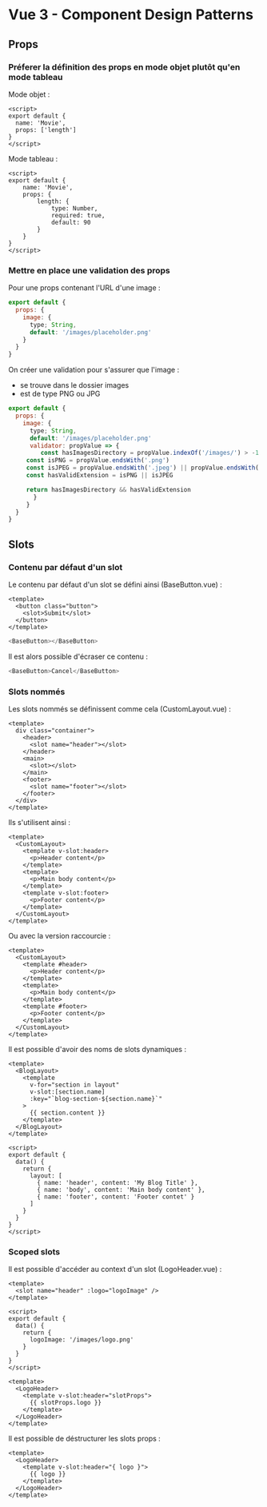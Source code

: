 # Vue 3 - Component Design Patterns

## Props

### Préferer la définition des props en mode objet plutôt qu'en mode tableau

Mode objet :
```vue
<script>
export default {
  name: 'Movie',
  props: ['length']
}
</script>
```

Mode tableau :
```vue
<script>
export default {
    name: 'Movie',
	props: {
		length: {
			type: Number,
			required: true,
			default: 90
		}
	}
}
</script>
```

### Mettre en place une validation des props

Pour une props contenant l'URL d'une image :
```js
export default {
  props: {
    image: {
      type; String,
      default: '/images/placeholder.png'	
    }
  }
}
```

On créer une validation pour s'assurer que l'image :
- se trouve dans le dossier images
- est de type PNG ou JPG
```js
export default {
  props: {
    image: {
      type; String,
      default: '/images/placeholder.png'	
      validator: propValue => {
         const hasImagesDirectory = propValue.indexOf('/images/') > -1
	 const isPNG = propValue.endsWith('.png')
	 const isJPEG = propValue.endsWith('.jpeg') || propValue.endsWith('.jpg')
	 const hasValidExtension = isPNG || isJPEG

	 return hasImagesDirectory && hasValidExtension
       }
     }
  }
}
```

## Slots

### Contenu par défaut d'un slot

Le contenu par défaut d'un slot se défini ainsi (BaseButton.vue) :
```vue
<template>
  <button class="button">
    <slot>Submit</slot>
  </button>
</template>
```

```js
<BaseButton></BaseButton>
```

Il est alors possible d'écraser ce contenu :
```js
<BaseButton>Cancel</BaseButton>
```

### Slots nommés

Les slots nommés se définissent comme cela (CustomLayout.vue) :
```vue
<template>
  div class="container">
    <header>
      <slot name="header"></slot>
    </header>
    <main>
      <slot></slot>
    </main>
    <footer>
      <slot name="footer"></slot>
    </footer>
  </div>
</template>
```

Ils s'utilisent ainsi :
```vue
<template>
  <CustomLayout>
    <template v-slot:header>
      <p>Header content</p>
    </template>
    <template>
      <p>Main body content</p>
    </template>
    <template v-slot:footer>
      <p>Footer content</p>
    </template>
  </CustomLayout>
</template>
```

Ou avec la version raccourcie :
```vue
<template>
  <CustomLayout>
    <template #header>
      <p>Header content</p>
    </template>
    <template>
      <p>Main body content</p>
    </template>
    <template #footer>
      <p>Footer content</p>
    </template>
  </CustomLayout>
</template>
```

Il est possible d'avoir des noms de slots dynamiques :
```vue
<template>
  <BlogLayout>
    <template 
      v-for="section in layout" 
      v-slot:[section.name]
      :key="`blog-section-${section.name}`"
    >
      {{ section.content }}
    </template>
  </BlogLayout>
</template>

<script>
export default {
  data() {
    return {
      layout: [
        { name: 'header', content: 'My Blog Title' },
        { name: 'body', content: 'Main body content' },
        { name: 'footer', content: 'Footer contet' }
      ]
    }
  }
}
</script>
```

### Scoped slots

Il est possible d'accéder au context d'un slot (LogoHeader.vue) :
```vue
<template>
  <slot name="header" :logo="logoImage" />
</template>

<script>
export default {
  data() {
    return {
      logoImage: '/images/logo.png'
    }
  }
}
</script>
```

```vue
<template>
  <LogoHeader>
    <template v-slot:header="slotProps">
      {{ slotProps.logo }}
    </template>
  </LogoHeader>
</template>
```

Il est possible de déstructurer les slots props :

```vue
<template>
  <LogoHeader>
    <template v-slot:header="{ logo }">
      {{ logo }}
    </template>
  </LogoHeader>
</template>
```
